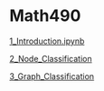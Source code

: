 # Math490
[1_Introduction.ipynb](https://colab.research.google.com/github/CengizPoyraz/math490/blob/main/1_Introduction.ipynb)

[2_Node_Classification](https://colab.research.google.com/github/CengizPoyraz/math490/blob/main/2_Node_Classification.ipynb)

[3_Graph_Classification](https://colab.research.google.com/github/CengizPoyraz/math490/blob/main/3_Graph_Classification.ipynb)

